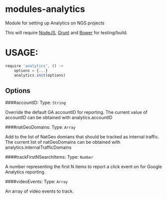 modules-analytics
=================

Module for setting up Analytics on NGS projects

This will require [NodeJS](http://nodejs.org), [Grunt](http://gruntjs.com/getting-started) and [Bower](http://bower.io) for testing/build. 

# USAGE:
```javascript
require 'analytics', () ->
    options = {...}
    analytics.init(options)
```

## Options
####accountID: 
Type: `String`

Override the default GA accountID for reporting. The current value of accountID can be obtained with analytics.accountID

####natGeoDomains: 
Type: `Array`

Add to the list of NatGeo domians that should be tracked as internal traffic. The current list of natGeoDomains can be obtained with analytics.internalTrafficDomains

####trackFirstNSearchItems: 
Type: `Number`

A number representing the first N items to report a click event on for Google Analytics reporting.

####videoEvents: 
Type: `Array`

An array of video events to track.
